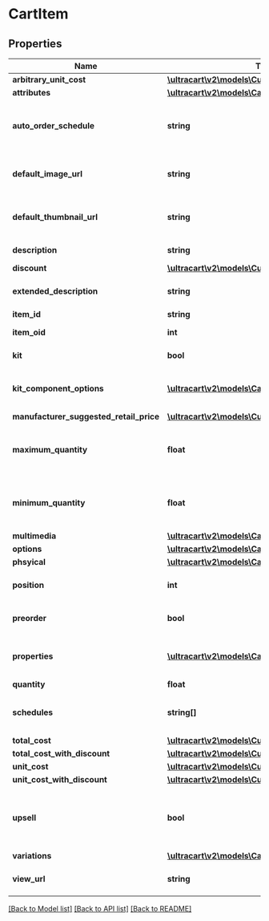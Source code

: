 # CartItem

## Properties
Name | Type | Description | Notes
------------ | ------------- | ------------- | -------------
**arbitrary_unit_cost** | [**\ultracart\v2\models\Currency**](Currency.md) |  | [optional] 
**attributes** | [**\ultracart\v2\models\CartItemAttribute[]**](CartItemAttribute.md) | Attributes | [optional] 
**auto_order_schedule** | **string** | Auto order schedule the customer selected | [optional] 
**default_image_url** | **string** | URL to the default multimedia image | [optional] 
**default_thumbnail_url** | **string** | URL to the default multimedia thumbnail | [optional] 
**description** | **string** | Description of the item | [optional] 
**discount** | [**\ultracart\v2\models\Currency**](Currency.md) |  | [optional] 
**extended_description** | **string** | Extended description of the item | [optional] 
**item_id** | **string** | Item ID | [optional] 
**item_oid** | **int** | Item object identifier | [optional] 
**kit** | **bool** | True if this item is a kit | [optional] 
**kit_component_options** | [**\ultracart\v2\models\CartKitComponentOption[]**](CartKitComponentOption.md) | Options associated with the kit components | [optional] 
**manufacturer_suggested_retail_price** | [**\ultracart\v2\models\Currency**](Currency.md) |  | [optional] 
**maximum_quantity** | **float** | Maximum quantity the customer can purchase | [optional] 
**minimum_quantity** | **float** | Minimum quantity the customer can purchase | [optional] 
**multimedia** | [**\ultracart\v2\models\CartItemMultimedia[]**](CartItemMultimedia.md) | Multimedia | [optional] 
**options** | [**\ultracart\v2\models\CartItemOption[]**](CartItemOption.md) | Options | [optional] 
**phsyical** | [**\ultracart\v2\models\CartItemPhysical**](CartItemPhysical.md) |  | [optional] 
**position** | **int** | Position of the item in the cart | [optional] 
**preorder** | **bool** | True if this item is on pre-order | [optional] 
**properties** | [**\ultracart\v2\models\CartItemProperty[]**](CartItemProperty.md) | Properties associated with the item | [optional] 
**quantity** | **float** | quantity | [optional] 
**schedules** | **string[]** | Customer selectable auto order schedules | [optional] 
**total_cost** | [**\ultracart\v2\models\Currency**](Currency.md) |  | [optional] 
**total_cost_with_discount** | [**\ultracart\v2\models\Currency**](Currency.md) |  | [optional] 
**unit_cost** | [**\ultracart\v2\models\Currency**](Currency.md) |  | [optional] 
**unit_cost_with_discount** | [**\ultracart\v2\models\Currency**](Currency.md) |  | [optional] 
**upsell** | **bool** | True if this item was added to the cart as part of an upsell | [optional] 
**variations** | [**\ultracart\v2\models\CartItemVariationSelection[]**](CartItemVariationSelection.md) | Variations | [optional] 
**view_url** | **string** | URL to view the product on the site | [optional] 

[[Back to Model list]](../README.md#documentation-for-models) [[Back to API list]](../README.md#documentation-for-api-endpoints) [[Back to README]](../README.md)


